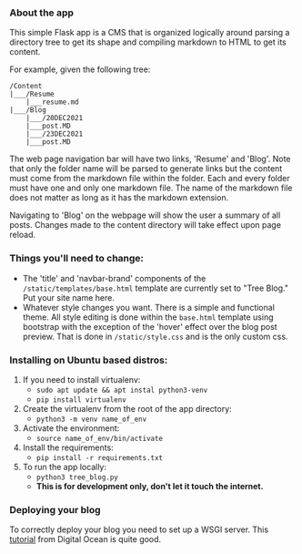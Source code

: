 ### About the app

This simple Flask app is a CMS that is organized logically around parsing a directory tree to get its shape and compiling markdown to HTML to get its content.

For example, given the following tree:

```
/Content
|___/Resume
    |___resume.md
|___/Blog
    |___/20DEC2021
	|___post.MD
    |___/23DEC2021
	|___post.MD
```

The web page navigation bar will have two links, 'Resume' and 'Blog'.  Note that only the folder name will be parsed to generate links but the content must come from the markdown file within the folder.  Each and every folder must have one and only one markdown file.  The name of the markdown file does not matter as long as it has the markdown extension.

Navigating to 'Blog' on the webpage will show the user a summary of all posts.  Changes made to the content directory will take effect upon page reload.

### Things you'll need to change:

* The 'title' and 'navbar-brand' components of the `/static/templates/base.html` template are currently set to "Tree Blog."  Put your site name here.
* Whatever style changes you want.  There is a simple and functional theme.  All style editing is done within the `base.html` template using bootstrap with the exception of the 'hover' effect over the blog post preview.  That is done in `/static/style.css` and is the only custom css.

### Installing on Ubuntu based distros:

1. If you need to install virtualenv:
	* `sudo apt update && apt instal python3-venv`
	* `pip install virtualenv`
2. Create the virtualenv from the root of the app directory:
	* `python3 -m venv name_of_env` 
3. Activate the environment:
	* `source name_of_env/bin/activate`
4. Install the requirements:
	* `pip install -r requirements.txt`
5. To run the app locally:
	* `python3 tree_blog.py`
	* **This is for development only, don't let it touch the internet.**

### Deploying your blog

To correctly deploy your blog you need to set up a WSGI server.  This [tutorial](https://www.digitalocean.com/community/tutorials/how-to-serve-flask-applications-with-uwsgi-and-nginx-on-ubuntu-20-04) from Digital Ocean is quite good.  
